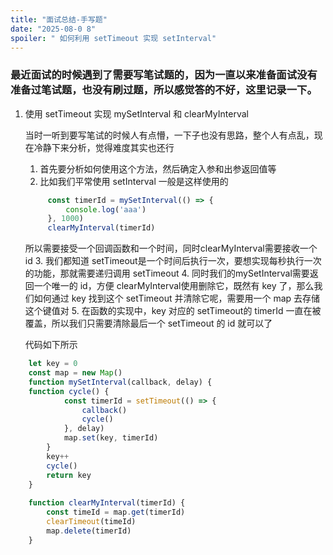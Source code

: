 ```yaml
---
title: "面试总结-手写题"
date: "2025-08-0 8"
spoiler: " 如何利用 setTimeout 实现 setInterval"
---
```


### 最近面试的时候遇到了需要写笔试题的，因为一直以来准备面试没有准备过笔试题，也没有刷过题，所以感觉答的不好，这里记录一下。

1. 使用 setTimeout 实现 mySetInterval 和 clearMyInterval

    当时一听到要写笔试的时候人有点懵，一下子也没有思路，整个人有点乱，现在冷静下来分析，觉得难度其实也还行
    1. 首先要分析如何使用这个方法，然后确定入参和出参返回值等
    2. 比如我们平常使用 setInterval 一般是这样使用的
   ```typescript jsx
        const timerId = mySetInterval(() => {
            console.log('aaa')
        }, 1000)
        clearMyInterval(timerId)
    ```
    所以需要接受一个回调函数和一个时间，同时clearMyInterval需要接收一个 id
    3. 我们都知道 setTimeout是一个时间后执行一次，要想实现每秒执行一次的功能，那就需要递归调用 setTimeout
    4. 同时我们的mySetInterval需要返回一个唯一的 id，方便 clearMyInterval使用删除它，既然有 key 了，那么我们如何通过 key 找到这个 setTimeout 并清除它呢，需要用一个 map 去存储这个键值对
    5. 在函数的实现中，key 对应的 setTimeout的 timerId 一直在被覆盖，所以我们只需要清除最后一个 setTimeout 的 id 就可以了

    代码如下所示

```typescript jsx
    let key = 0
    const map = new Map()
    function mySetInterval(callback, delay) {
    function cycle() {
            const timerId = setTimeout(() => {
                callback()
                cycle()
            }, delay)
            map.set(key, timerId)
        }
        key++
        cycle()
        return key
    }
    
    function clearMyInterval(timerId) {
        const timeId = map.get(timerId)
        clearTimeout(timeId)
        map.delete(timerId)
    }
```
